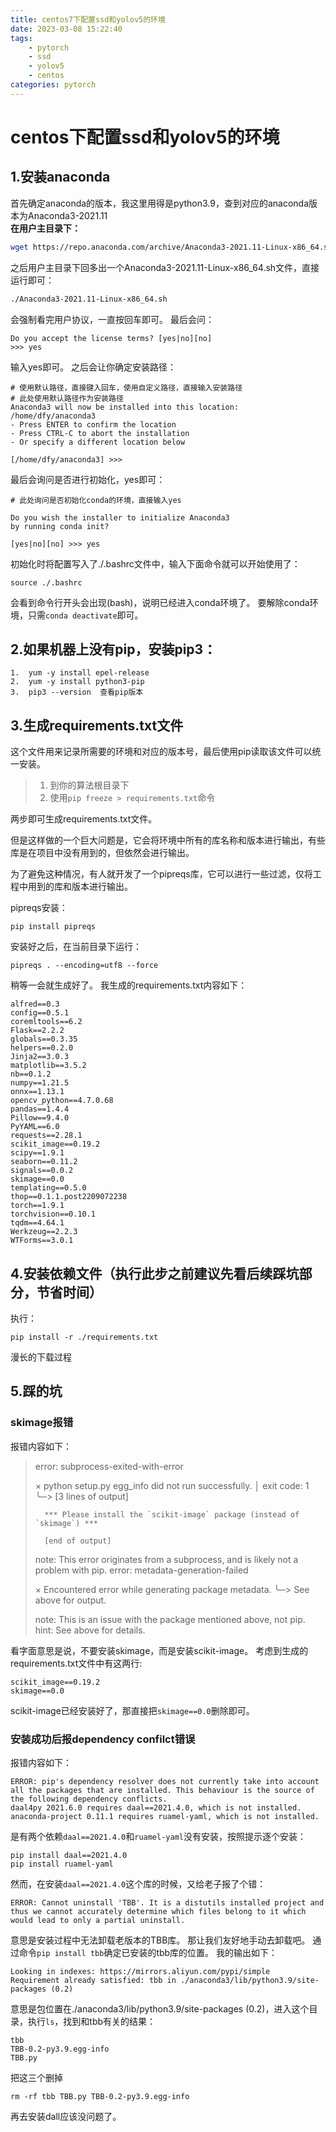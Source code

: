 ```yaml
---
title: centos7下配置ssd和yolov5的环境
date: 2023-03-08 15:22:40
tags: 
    - pytorch
    - ssd
    - yolov5
    - centos
categories: pytorch
---
```

# centos下配置ssd和yolov5的环境
## 1.安装anaconda
首先确定anaconda的版本，我这里用得是python3.9，查到对应的anaconda版本为Anaconda3-2021.11<br>
**在用户主目录下：**
```bash
wget https://repo.anaconda.com/archive/Anaconda3-2021.11-Linux-x86_64.sh
```
之后用户主目录下回多出一个Anaconda3-2021.11-Linux-x86_64.sh文件，直接运行即可：
```bash
./Anaconda3-2021.11-Linux-x86_64.sh
```
会强制看完用户协议，一直按回车即可。
最后会问：
```
Do you accept the license terms? [yes|no][no] 
>>> yes
```
输入yes即可。
之后会让你确定安装路径：
```
# 使用默认路径，直接键入回车，使用自定义路径，直接输入安装路径
# 此处使用默认路径作为安装路径
Anaconda3 will now be installed into this location:
/home/dfy/anaconda3  
- Press ENTER to confirm the location  
- Press CTRL-C to abort the installation  
- Or specify a different location below
 
[/home/dfy/anaconda3] >>> 
```
最后会询问是否进行初始化，yes即可：
```
# 此处询问是否初始化conda的环境，直接输入yes
 
Do you wish the installer to initialize Anaconda3
by running conda init? 
 
[yes|no][no] >>> yes
```
初始化时将配置写入了./.bashrc文件中，输入下面命令就可以开始使用了：
```
source ./.bashrc
```
会看到命令行开头会出现(bash)，说明已经进入conda环境了。
要解除conda环境，只需```conda deactivate```即可。

## 2.如果机器上没有pip，安装pip3：
```
1.  yum -y install epel-release               
2.  yum -y install python3-pip                
3.  pip3 --version  查看pip版本
```

## 3.生成requirements.txt文件
这个文件用来记录所需要的环境和对应的版本号，最后使用pip读取该文件可以统一安装。
> 1. 到你的算法根目录下
> 2. 使用```pip freeze > requirements.txt```命令
> 
两步即可生成requirements.txt文件。


但是这样做的一个巨大问题是，它会将环境中所有的库名称和版本进行输出，有些库是在项目中没有用到的，但依然会进行输出。

为了避免这种情况，有人就开发了一个pipreqs库，它可以进行一些过滤，仅将工程中用到的库和版本进行输出。

pipreqs安装：
 ```
 pip install pipreqs
 ```
 安装好之后，在当前目录下运行：
```
pipreqs . --encoding=utf8 --force
```

稍等一会就生成好了。
我生成的requirements.txt内容如下：
```
alfred==0.3
config==0.5.1
coremltools==6.2
Flask==2.2.2
globals==0.3.35
helpers==0.2.0
Jinja2==3.0.3
matplotlib==3.5.2
nb==0.1.2
numpy==1.21.5
onnx==1.13.1
opencv_python==4.7.0.68
pandas==1.4.4
Pillow==9.4.0
PyYAML==6.0
requests==2.28.1
scikit_image==0.19.2
scipy==1.9.1
seaborn==0.11.2
signals==0.0.2
skimage==0.0
templating==0.5.0
thop==0.1.1.post2209072238
torch==1.9.1
torchvision==0.10.1
tqdm==4.64.1
Werkzeug==2.2.3
WTForms==3.0.1

```

## 4.安装依赖文件（执行此步之前建议先看后续踩坑部分，节省时间）

执行：
```
pip install -r ./requirements.txt
```
漫长的下载过程
## 5.踩的坑
### skimage报错
报错内容如下：
>  error: subprocess-exited-with-error
> 
>   × python setup.py egg_info did not run successfully.
>   │ exit code: 1
>   ╰─> [3 lines of output]
> 
>       *** Please install the `scikit-image` package (instead of `skimage`) ***
> 
>       [end of output]
> 
>   note: This error originates from a subprocess, and is likely not a problem with pip.
> error: metadata-generation-failed
> 
> × Encountered error while generating package metadata.
> ╰─> See above for output.
> 
> note: This is an issue with the package mentioned above, not pip.
> hint: See above for details.

看字面意思是说，不要安装skimage，而是安装scikit-image。
考虑到生成的requirements.txt文件中有这两行:
```
scikit_image==0.19.2
skimage==0.0
```
scikit-image已经安装好了，那直接把```skimage==0.0```删除即可。

### 安装成功后报dependency confilct错误
报错内容如下：
```
ERROR: pip's dependency resolver does not currently take into account all the packages that are installed. This behaviour is the source of the following dependency conflicts.
daal4py 2021.6.0 requires daal==2021.4.0, which is not installed.
anaconda-project 0.11.1 requires ruamel-yaml, which is not installed.
```

是有两个依赖```daal==2021.4.0```和```ruamel-yaml```没有安装，按照提示逐个安装：
```
pip install daal==2021.4.0
pip install ruamel-yaml
```

然而，在安装```daal==2021.4.0```这个库的时候，又给老子报了个错：
```
ERROR: Cannot uninstall 'TBB'. It is a distutils installed project and thus we cannot accurately determine which files belong to it which would lead to only a partial uninstall.
```
意思是安装过程中无法卸载老版本的TBB库。
那让我们友好地手动去卸载吧。
通过命令```pip install tbb```确定已安装的tbb库的位置。
我的输出如下：
```
Looking in indexes: https://mirrors.aliyun.com/pypi/simple
Requirement already satisfied: tbb in ./anaconda3/lib/python3.9/site-packages (0.2)
```
意思是包位置在./anaconda3/lib/python3.9/site-packages (0.2)，进入这个目录，执行```ls```，找到和tbb有关的结果：
```
tbb
TBB-0.2-py3.9.egg-info
TBB.py
```
把这三个删掉
```
rm -rf tbb TBB.py TBB-0.2-py3.9.egg-info
```
再去安装dall应该没问题了。
